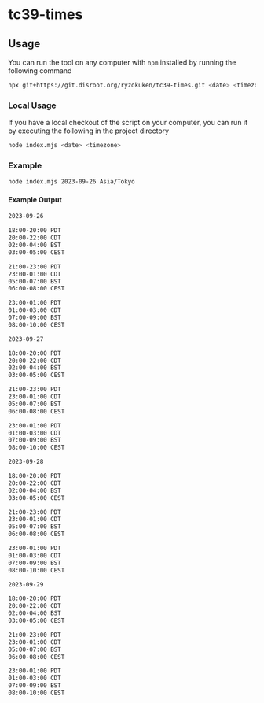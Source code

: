 # tc39-times

## Usage

You can run the tool on any computer with `npm` installed by running the following command

```sh
npx git+https://git.disroot.org/ryzokuken/tc39-times.git <date> <timezone>
```

### Local Usage

If you have a local checkout of the script on your computer, you can run it by executing the following in the project directory

```sh
node index.mjs <date> <timezone>
```

### Example

```sh
node index.mjs 2023-09-26 Asia/Tokyo
```

#### Example Output

```txt
2023-09-26

18:00-20:00 PDT
20:00-22:00 CDT
02:00-04:00 BST
03:00-05:00 CEST

21:00-23:00 PDT
23:00-01:00 CDT
05:00-07:00 BST
06:00-08:00 CEST

23:00-01:00 PDT
01:00-03:00 CDT
07:00-09:00 BST
08:00-10:00 CEST

2023-09-27

18:00-20:00 PDT
20:00-22:00 CDT
02:00-04:00 BST
03:00-05:00 CEST

21:00-23:00 PDT
23:00-01:00 CDT
05:00-07:00 BST
06:00-08:00 CEST

23:00-01:00 PDT
01:00-03:00 CDT
07:00-09:00 BST
08:00-10:00 CEST

2023-09-28

18:00-20:00 PDT
20:00-22:00 CDT
02:00-04:00 BST
03:00-05:00 CEST

21:00-23:00 PDT
23:00-01:00 CDT
05:00-07:00 BST
06:00-08:00 CEST

23:00-01:00 PDT
01:00-03:00 CDT
07:00-09:00 BST
08:00-10:00 CEST

2023-09-29

18:00-20:00 PDT
20:00-22:00 CDT
02:00-04:00 BST
03:00-05:00 CEST

21:00-23:00 PDT
23:00-01:00 CDT
05:00-07:00 BST
06:00-08:00 CEST

23:00-01:00 PDT
01:00-03:00 CDT
07:00-09:00 BST
08:00-10:00 CEST
```
